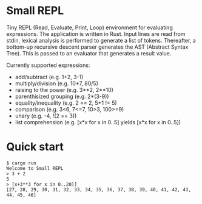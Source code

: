 # Small REPL
Tiny REPL (Read, Evaluate, Print, Loop) environment for evaluating expressions.
The application is written in Rust. Input lines are read from stdin, lexical analysis is performed to generate a list of tokens. Thereafter, a bottom-up recursive descent parser generates the AST (Abstract Syntax Tree). This is passed to an evaluator that generates a result value.

Currently supported expressions:
- add/subtract (e.g. 1+2, 3-1)
- multiply/division (e.g. 10*7, 80/5)
- raising to the power (e.g. 3\**2, 2\**10)
- parenthisized grouping (e.g. 2*(3-9))
- equality/inequality (e.g. 2 == 2, 5+1 != 5)
- comparison (e.g. 3<6, 7<=7, 10>3, 100>=9)
- unary (e.g. -4, !(2 == 3))
- list comprehension (e.g. [x\*x for x in 0..5] yields [x\*x for x in 0..5])

# Quick start
```
$ cargo run
Welcome to Small REPL
> 3 + 2
5
> [x+3**3 for x in 0..20)]
[27, 28, 29, 30, 31, 32, 33, 34, 35, 36, 37, 38, 39, 40, 41, 42, 43, 44, 45, 46]
```
